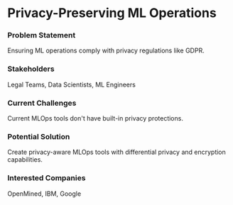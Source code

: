 # Privacy-Preserving ML Operations

### Problem Statement
Ensuring ML operations comply with privacy regulations like GDPR.

### Stakeholders
Legal Teams, Data Scientists, ML Engineers

### Current Challenges
Current MLOps tools don't have built-in privacy protections.

### Potential Solution
Create privacy-aware MLOps tools with differential privacy and encryption capabilities.

### Interested Companies
OpenMined, IBM, Google